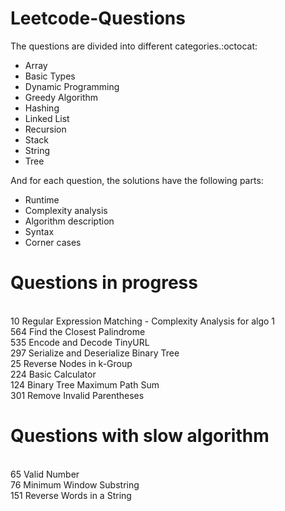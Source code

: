 # Leetcode-Questions

The questions are divided into different categories.:octocat: 
- Array
- Basic Types
- Dynamic Programming
- Greedy Algorithm
- Hashing 
- Linked List
- Recursion
- Stack
- String
- Tree

And for each question, the solutions have the following parts:

- Runtime
- Complexity analysis
- Algorithm description
- Syntax 
- Corner cases

# Questions in progress
<br/> 10	Regular Expression Matching  - Complexity Analysis for algo 1
<br/> 564 Find the Closest Palindrome
<br/> 535	Encode and Decode TinyURL
<br/> 297	Serialize and Deserialize Binary Tree
<br/> 25	Reverse Nodes in k-Group
<br/> 224	Basic Calculator
<br/> 124	Binary Tree Maximum Path Sum
<br/> 301	Remove Invalid Parentheses

# Questions with slow algorithm
<br/> 65	Valid Number
<br/> 76	Minimum Window Substring
<br/> 151	Reverse Words in a String
